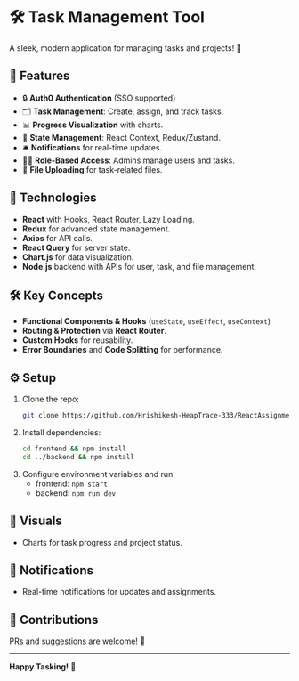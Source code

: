 
# 🛠️ Task Management Tool

A sleek, modern application for managing tasks and projects! 🚀

## 🌟 Features
- 🔒 **Auth0 Authentication** (SSO supported)
- 🗂️ **Task Management**: Create, assign, and track tasks.
- 📊 **Progress Visualization** with charts.
- 🔄 **State Management**: React Context, Redux/Zustand.
- 🛎️ **Notifications** for real-time updates.
- 👨‍💼 **Role-Based Access**: Admins manage users and tasks.
- 📁 **File Uploading** for task-related files.

## 🚀 Technologies
- **React** with Hooks, React Router, Lazy Loading.
- **Redux** for advanced state management.
- **Axios** for API calls.
- **React Query** for server state.
- **Chart.js** for data visualization.
- **Node.js** backend with APIs for user, task, and file management.

## 🛠️ Key Concepts
- **Functional Components & Hooks** (`useState`, `useEffect`, `useContext`)
- **Routing & Protection** via **React Router**.
- **Custom Hooks** for reusability.
- **Error Boundaries** and **Code Splitting** for performance.

## ⚙️ Setup

1. Clone the repo:
   ```bash
   git clone https://github.com/Hrishikesh-HeapTrace-333/ReactAssignment.git
   ```
2. Install dependencies:
   ```bash
   cd frontend && npm install
   cd ../backend && npm install
   ```
3. Configure environment variables and run:
   - frontend: `npm start`
   - backend: `npm run dev`

## 🎨 Visuals
- Charts for task progress and project status.

## 📧 Notifications
- Real-time notifications for updates and assignments.

## 🤝 Contributions
PRs and suggestions are welcome! 🙌

---

**Happy Tasking!** 🎉
